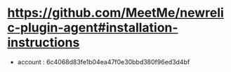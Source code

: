 https://github.com/MeetMe/newrelic-plugin-agent#installation-instructions
====
* account : 6c4068d83fe1b04ea47f0e30bbd380f96ed3d4bf
